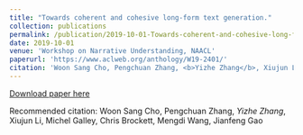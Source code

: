 ```yaml
---
title: "Towards coherent and cohesive long-form text generation."
collection: publications
permalink: /publication/2019-10-01-Towards-coherent-and-cohesive-long-form-text-generation
date: 2019-10-01
venue: 'Workshop on Narrative Understanding, NAACL'
paperurl: 'https://www.aclweb.org/anthology/W19-2401/'
citation: 'Woon Sang Cho, Pengchuan Zhang, <b>Yizhe Zhang</b>, Xiujun Li, Michel Galley, Chris Brockett, Mengdi Wang, Jianfeng Gao'
---
```


[Download paper here](https://www.aclweb.org/anthology/W19-2401/)

Recommended citation: Woon Sang Cho, Pengchuan Zhang, *Yizhe Zhang*, Xiujun Li, Michel Galley, Chris Brockett, Mengdi Wang, Jianfeng Gao